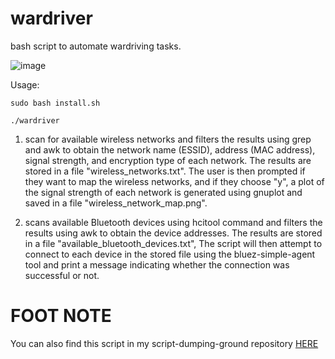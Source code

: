 # wardriver
bash script to automate wardriving tasks.

![image](https://user-images.githubusercontent.com/48811414/218281429-eb8f9c28-a2cb-41ca-b4b5-98179f4ae4e7.png)


Usage:
```
sudo bash install.sh
```

```
./wardriver
```


1) scan for available wireless networks and filters the results using grep and awk to obtain the network name (ESSID), address (MAC address), signal strength, and encryption type of each network. The results are stored in a file "wireless_networks.txt". The user is then prompted if they want to map the wireless networks, and if they choose "y", a plot of the signal strength of each network is generated using gnuplot and saved in a file "wireless_network_map.png".

2) scans available Bluetooth devices using hcitool command and filters the results using awk to obtain the device addresses. The results are stored in a file "available_bluetooth_devices.txt", The script will then attempt to connect to each device in the stored file using the bluez-simple-agent tool and print a message indicating whether the connection was successful or not.


# FOOT NOTE
You can also find this script in my script-dumping-ground repository [HERE ](https://github.com/SirCryptic/script-dumping-ground)
